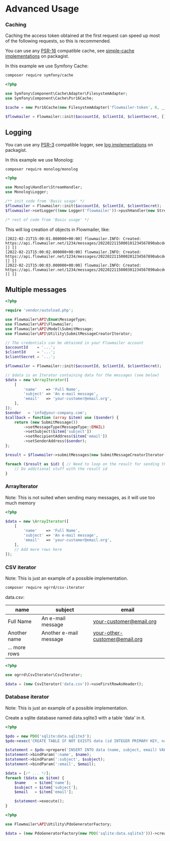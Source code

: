 # Advanced Usage 

### Caching

Caching the access token obtained at the first request can speed up most of the following requests, so this is recommended.

You can use any [PSR-16](https://www.php-fig.org/psr/psr-16/) compatible cache, see [simple-cache implementations](https://packagist.org/providers/psr/simple-cache-implementation) on packagist.

In this example we use Symfony Cache:
```bash
composer require symfony/cache
```

```php
<?php

use Symfony\Component\Cache\Adapter\FilesystemAdapter;
use Symfony\Component\Cache\Psr16Cache;

$cache = new Psr16Cache(new FilesystemAdapter('flowmailer-token', 0, __DIR__.'/cache-dir'));

$flowmailer = Flowmailer::init($accountId, $clientId, $clientSecret, [], null, $cache);
```

## Logging
You can use any [PSR-3](https://www.php-fig.org/psr/psr-3/) compatible logger, see [log implementations](https://packagist.org/providers/psr/log-implementation) on packagist.

In this example we use Monolog:
```bash
composer require monolog/monolog
```

```php
<?php

use Monolog\Handler\StreamHandler;
use Monolog\Logger;

/** init code from 'Basic usage' */
$flowmailer = Flowmailer::init($accountId, $clientId, $clientSecret);
$flowmailer->setLogger((new Logger('flowmailer'))->pushHandler(new StreamHandler(__DIR__.'/journal.log', Logger::INFO)));

/* rest of code from 'Basic usage' */
```

This will log creation of objects in Flowmailer, like:
```log
[2022-02-21T15:00:01.000000+00:00] flowmailer.INFO: Created: https://api.flowmailer.net/1234/messages/2022022115000101234567890abcdef0 [] []
[2022-02-21T15:00:02.000000+00:00] flowmailer.INFO: Created: https://api.flowmailer.net/1234/messages/2022022115000201234567890abcdef0 [] []
[2022-02-21T15:00:03.000000+00:00] flowmailer.INFO: Created: https://api.flowmailer.net/1234/messages/2022022115000301234567890abcdef0 [] []
```

## Multiple messages
```php
<?php

require 'vendor/autoload.php';

use Flowmailer\API\Enum\MessageType;
use Flowmailer\API\Flowmailer;
use Flowmailer\API\Model\SubmitMessage;
use Flowmailer\API\Utility\SubmitMessageCreatorIterator;

// The credentials can be obtained in your Flowmailer account
$accountId    = '...';
$clientId     = '...';
$clientSecret = '...';

$flowmailer = Flowmailer::init($accountId, $clientId, $clientSecret);

// $data is an Iterator containing data for the messages (see below)
$data = new \ArrayIterator([
    [
        'name'    => 'Full Name',
        'subject' => 'An e-mail message',
        'email'   => 'your-customer@email.org',
    ],
]);
$sender   = 'info@your-company.com';
$callback = function (array $item) use ($sender) {
    return (new SubmitMessage())
        ->setMessageType(MessageType::EMAIL)
        ->setSubject($item['subject'])
        ->setRecipientAddress($item['email'])
        ->setSenderAddress($sender);
};

$result = $flowmailer->submitMessages(new SubmitMessageCreatorIterator($data, $callback));

foreach ($result as $id) { // Need to loop on the result for sending the messages
    // Do additional stuff with the result id
}
```

### ArrayIterator

Note: This is not suited when sending many messages, as it will use too much memory  
```php
<?php

$data = new \ArrayIterator([
    [
        'name'    => 'Full Name',
        'subject' => 'An e-mail message',
        'email'   => 'your-customer@email.org',
    ],
    // Add more rows here
]);
```

### CSV iterator

Note: This is just an example of a possible implementation.

```bash
composer require ogrrd/csv-iterator
```

data.csv:

| name          | subject                | email                         |
|---------------|------------------------|-------------------------------|
| Full Name     | An e-mail message      | your-customer@email.org       |
| Another name  | Another e-mail message | your-other-customer@email.org |
| ... more rows |                        |                               |

```php
<?php

use ogrrd\CsvIterator\CsvIterator;

$data = (new CsvIterator('data.csv'))->useFirstRowAsHeader();
```

### Database iterator

Note: This is just an example of a possible implementation.

Create a sqlite database named data.sqlite3 with a table 'data' in it.
```php
<?php

$pdo = new PDO('sqlite:data.sqlite3');
$pdo->exec('CREATE TABLE IF NOT EXISTS data (id INTEGER PRIMARY KEY, name TEXT, subject TEXT, email TEXT)');

$statement = $pdo->prepare('INSERT INTO data (name, subject, email) VALUES (:name, :subject, :email)');
$statement->bindParam(':name', $name);
$statement->bindParam(':subject', $subject);
$statement->bindParam(':email', $email);

$data = [/* ... */];
foreach ($data as $item) {
    $name    = $item['name'];
    $subject = $item['subject'];
    $email   = $item['email'];

    $statement->execute();
}
```

```php
<?php

use Flowmailer\API\Utility\PdoGeneratorFactory;

$data = (new PdoGeneratorFactory(new PDO('sqlite:data.sqlite3')))->createGenerator('SELECT * FROM data;');
```
